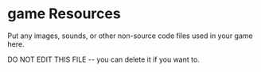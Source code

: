 game Resources
===

Put any images, sounds, or other non-source code files used in your game here.

DO NOT EDIT THIS FILE -- you can delete it if you want to.
